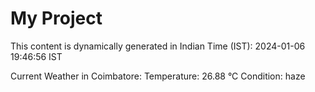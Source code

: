 # My Project

This content is dynamically generated in Indian Time (IST): 2024-01-06 19:46:56 IST


Current Weather in Coimbatore:
Temperature: 26.88 °C
Condition: haze
